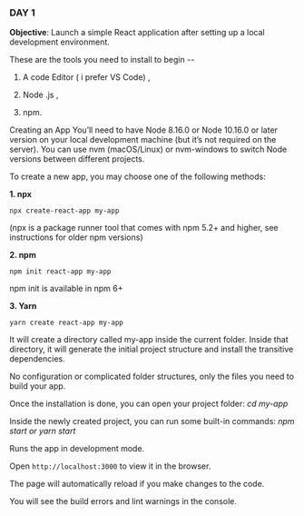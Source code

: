 ### DAY 1

**Objective**: Launch a simple React application after setting up a local development environment.

These are the tools you need to install to begin --
1. A code Editor ( i prefer VS Code) ,

2. Node .js ,

3. npm.

Creating an App
You’ll need to have Node 8.16.0 or Node 10.16.0 or later version on your local development machine (but it’s not required on the server). You can use nvm (macOS/Linux) or nvm-windows to switch Node versions between different projects.

To create a new app, you may choose one of the following methods:

**1. npx**

```npx create-react-app my-app```

(npx is a package runner tool that comes with npm 5.2+ and higher, see instructions for older npm versions)

**2. npm**

```npm init react-app my-app```

npm init <initializer> is available in npm 6+

**3. Yarn**

```yarn create react-app my-app```

It will create a directory called my-app inside the current folder.
Inside that directory, it will generate the initial project structure and install the transitive dependencies.


No configuration or complicated folder structures, only the files you need to build your app.

Once the installation is done, you can open your project folder:
  _cd my-app_

Inside the newly created project, you can run some built-in commands:
   _npm start or yarn start_

Runs the app in development mode.

 Open ```http://localhost:3000``` to view it in the browser.

The page will automatically reload if you make changes to the code.

You will see the build errors and lint warnings in the console.
